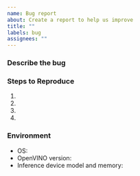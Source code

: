 ```yaml
---
name: Bug report
about: Create a report to help us improve
title: ""
labels: bug
assignees: ""
---
```


<!--
    Thank you very much for contributing to this project by creating an issue!
-->

### Describe the bug

<!--
    A clear and concise description of what the bug is.
    How has this issue affected you?
    What are you trying to accomplish?
-->

### Steps to Reproduce

1.
2.
3.
4.

### Environment

- OS: <!--[for example, Linux Ubuntu 12.04]-->
- OpenVINO version:
- Inference device model and memory:
<!--
Include as many relevant details about the environment in which you experienced the bug as you can.
-->
